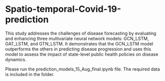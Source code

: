# Spatio-temporal-Covid-19-prediction
This study addresses the challenges of disease forecasting by evaluating and enhancing three multivariate neural network models: GCN_LSTM, GAT_LSTM, and GTN_LSTM. It demonstrates that the GCN_LSTM model outperforms the others in predicting disease progression and uses this model to assess the impact of state-level public health policies on disease dynamics.

Please run the prediction_models_15_Aug_final.ipynb file. The required data is included in the folder.

